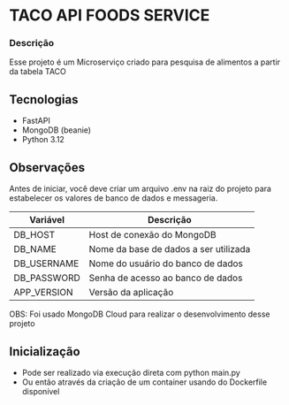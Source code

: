 # TACO API FOODS SERVICE

### Descrição

Esse projeto é um Microserviço criado para pesquisa de alimentos a partir da tabela TACO

## Tecnologias

* FastAPI
* MongoDB (beanie)
* Python 3.12

## Observações

Antes de iniciar, você deve criar um arquivo .env na raiz do projeto para estabelecer os valores de banco de dados e messageria.

| Variável | Descrição |
| -------- | ------- |
| DB_HOST  | Host de conexão do MongoDB |
| DB_NAME | Nome da base de dados a ser utilizada |
| DB_USERNAME | Nome do usuário do banco de dados |
| DB_PASSWORD | Senha de acesso ao banco de dados |
| APP_VERSION | Versão da aplicação |

OBS: Foi usado MongoDB Cloud para realizar o desenvolvimento desse projeto

## Inicialização

* Pode ser realizado via execução direta com python main.py
* Ou então através da criação de um container usando do Dockerfile disponível

